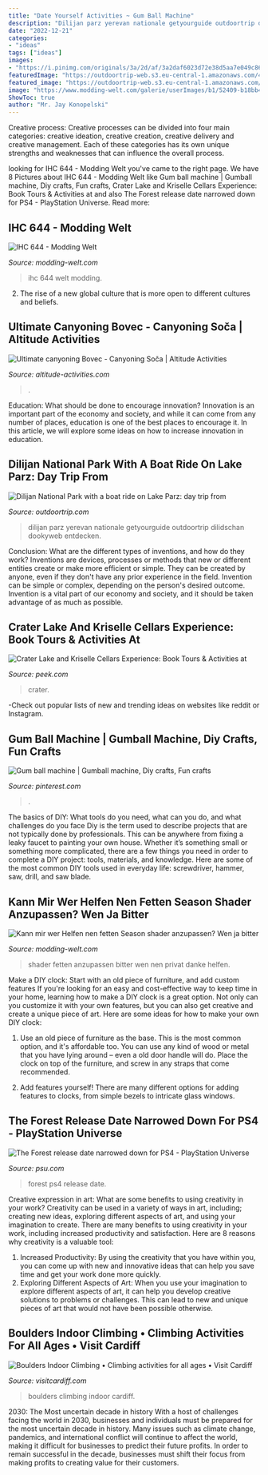 ```yaml
---
title: "Date Yourself Activities ~ Gum Ball Machine"
description: "Dilijan parz yerevan nationale getyourguide outdoortrip dilidschan dookyweb entdecken"
date: "2022-12-21"
categories:
- "ideas"
tags: ["ideas"]
images:
- "https://i.pinimg.com/originals/3a/2d/af/3a2daf6023d72e38d5aa7e049c86b7ab.jpg"
featuredImage: "https://outdoortrip-web.s3.eu-central-1.amazonaws.com/4193-dilijan-national-park-with-a-boat-ride-on-lake-parz-day-trip-from-yerevan/dilijan-national-park-with-a-boat-ride-on-lake-parz.5e946cb012f68-full.jpg"
featured_image: "https://outdoortrip-web.s3.eu-central-1.amazonaws.com/4193-dilijan-national-park-with-a-boat-ride-on-lake-parz-day-trip-from-yerevan/dilijan-national-park-with-a-boat-ride-on-lake-parz.5e946cb012f68-full.jpg"
image: "https://www.modding-welt.com/galerie/userImages/b1/52409-b18bb40f.jpg"
ShowToc: true
author: "Mr. Jay Konopelski"
---
```



Creative process:
Creative processes can be divided into four main categories: creative ideation, creative creation, creative delivery and creative management. Each of these categories has its own unique strengths and weaknesses that can influence the overall process.

	

		
looking for IHC 644 - Modding Welt you've came to the right page. We have 8 Pictures about IHC 644 - Modding Welt like Gum ball machine | Gumball machine, Diy crafts, Fun crafts, Crater Lake and Kriselle Cellars Experience: Book Tours &amp; Activities at and also The Forest release date narrowed down for PS4 - PlayStation Universe. Read more:
		
    
## IHC 644 - Modding Welt

<img loading=lazy src="https://www.modding-welt.com/galerie/userImages/30/37016-3009c317-large.jpg" onerror="this.onerror=null;this.src='https://tse3.mm.bing.net/th?id=OIP.GRFnly7yx1bHuyd33mNWmAHaEK&amp;pid=15.1';" alt="IHC 644 - Modding Welt">

_Source: modding-welt.com_

>ihc 644 welt modding. 

	

2. The rise of a new global culture that is more open to different cultures and beliefs. 

    
## Ultimate Canyoning Bovec - Canyoning Soča | Altitude Activities

<img loading=lazy src="https://www.altitude-activities.com/wp-content/uploads/2018/12/Ultimate-canyoning-Soča-river-768x512.jpg" onerror="this.onerror=null;this.src='https://tse2.mm.bing.net/th?id=OIP.3E-ox72JCfIQ-XVFOuDtlQHaE8&amp;pid=15.1';" alt="Ultimate canyoning Bovec - Canyoning Soča | Altitude Activities">

_Source: altitude-activities.com_

>. 

	

Education: What should be done to encourage innovation?
Innovation is an important part of the economy and society, and while it can come from any number of places, education is one of the best places to encourage it. In this article, we will explore some ideas on how to increase innovation in education.

    
## Dilijan National Park With A Boat Ride On Lake Parz: Day Trip From

<img loading=lazy src="https://outdoortrip-web.s3.eu-central-1.amazonaws.com/4193-dilijan-national-park-with-a-boat-ride-on-lake-parz-day-trip-from-yerevan/dilijan-national-park-with-a-boat-ride-on-lake-parz.5e946cb012f68-full.jpg" onerror="this.onerror=null;this.src='https://tse2.mm.bing.net/th?id=OIP.5wu10oCVx29emAX2GvRvMAHaE7&amp;pid=15.1';" alt="Dilijan National Park with a boat ride on Lake Parz: day trip from">

_Source: outdoortrip.com_

>dilijan parz yerevan nationale getyourguide outdoortrip dilidschan dookyweb entdecken. 

	

Conclusion: What are the different types of inventions, and how do they work?
Inventions are devices, processes or methods that new or different entities create or make more efficient or simple. They can be created by anyone, even if they don't have any prior experience in the field. Invention can be simple or complex, depending on the person's desired outcome. Invention is a vital part of our economy and society, and it should be taken advantage of as much as possible.

    
## Crater Lake And Kriselle Cellars Experience: Book Tours &amp; Activities At

<img loading=lazy src="https://www.filepicker.io/api/file/8GhB2K2QlqTquvsbqnhw" onerror="this.onerror=null;this.src='https://tse4.mm.bing.net/th?id=OIP.9BxPjgrCEWwH1mpjyJGTrgHaEH&amp;pid=15.1';" alt="Crater Lake and Kriselle Cellars Experience: Book Tours &amp; Activities at">

_Source: peek.com_

>crater. 

	

-Check out popular lists of new and trending ideas on websites like reddit or Instagram.

    
## Gum Ball Machine | Gumball Machine, Diy Crafts, Fun Crafts

<img loading=lazy src="https://i.pinimg.com/originals/3a/2d/af/3a2daf6023d72e38d5aa7e049c86b7ab.jpg" onerror="this.onerror=null;this.src='https://tse1.mm.bing.net/th?id=OIP.7TIunhclXdYI37Yvgak2VAHaLH&amp;pid=15.1';" alt="Gum ball machine | Gumball machine, Diy crafts, Fun crafts">

_Source: pinterest.com_

>. 

	

The basics of DIY: What tools do you need, what can you do, and what challenges do you face
Diy is the term used to describe projects that are not typically done by professionals. This can be anywhere from fixing a leaky faucet to painting your own house. Whether it’s something small or something more complicated, there are a few things you need in order to complete a DIY project: tools, materials, and knowledge. Here are some of the most common DIY tools used in everyday life: screwdriver, hammer, saw, drill, and saw blade.

    
## Kann Mir Wer Helfen Nen Fetten Season Shader Anzupassen? Wen Ja Bitter

<img loading=lazy src="https://www.modding-welt.com/galerie/userImages/b1/52409-b18bb40f.jpg" onerror="this.onerror=null;this.src='https://tse4.mm.bing.net/th?id=OIP.AsbSyBo99Dc3OPo6YREvHAHaEK&amp;pid=15.1';" alt="Kann mir wer Helfen nen fetten Season shader anzupassen? Wen ja bitter">

_Source: modding-welt.com_

>shader fetten anzupassen bitter wen nen privat danke helfen. 

	

Make a DIY clock: Start with an old piece of furniture, and add custom features
If you're looking for an easy and cost-effective way to keep time in your home, learning how to make a DIY clock is a great option. Not only can you customize it with your own features, but you can also get creative and create a unique piece of art. Here are some ideas for how to make your own DIY clock:
1. Use an old piece of furniture as the base. This is the most common option, and it's affordable too. You can use any kind of wood or metal that you have lying around – even a old door handle will do. Place the clock on top of the furniture, and screw in any straps that come recommended.

2. Add features yourself! There are many different options for adding features to clocks, from simple bezels to intricate glass windows.

    
## The Forest Release Date Narrowed Down For PS4 - PlayStation Universe

<img loading=lazy src="https://www.psu.com/app/uploads/2017/12/TheForestPS4.jpg" onerror="this.onerror=null;this.src='https://tse1.mm.bing.net/th?id=OIP.4UaqNQq49MWOKJSn20iYQAHaEK&amp;pid=15.1';" alt="The Forest release date narrowed down for PS4 - PlayStation Universe">

_Source: psu.com_

>forest ps4 release date. 

	

Creative expression in art: What are some benefits to using creativity in your work?
Creativity can be used in a variety of ways in art, including; creating new ideas, exploring different aspects of art, and using your imagination to create. There are many benefits to using creativity in your work, including increased productivity and satisfaction. Here are 8 reasons why creativity is a valuable tool: 
1. Increased Productivity: By using the creativity that you have within you, you can come up with new and innovative ideas that can help you save time and get your work done more quickly.
2. Exploring Different Aspects of Art: When you use your imagination to explore different aspects of art, it can help you develop creative solutions to problems or challenges. This can lead to new and unique pieces of art that would not have been possible otherwise. 

    
## Boulders Indoor Climbing • Climbing Activities For All Ages • Visit Cardiff

<img loading=lazy src="https://www.visitcardiff.com/app/uploads/2019/08/Boulders-Indoor-Climbing-2.jpg" onerror="this.onerror=null;this.src='https://tse3.mm.bing.net/th?id=OIP.0dqR-nFBKlImC0D1yzTYywHaEL&amp;pid=15.1';" alt="Boulders Indoor Climbing • Climbing activities for all ages • Visit Cardiff">

_Source: visitcardiff.com_

>boulders climbing indoor cardiff. 

	

2030: The Most uncertain decade in history
With a host of challenges facing the world in 2030, businesses and individuals must be prepared for the most uncertain decade in history. Many issues such as climate change, pandemics, and international conflict will continue to affect the world, making it difficult for businesses to predict their future profits. In order to remain successful in the decade, businesses must shift their focus from making profits to creating value for their customers.

